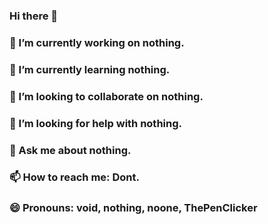 ### Hi there 👋
### 🔭 I’m currently working on nothing.
### 🌱 I’m currently learning nothing.
### 👯 I’m looking to collaborate on nothing.
### 🤔 I’m looking for help with nothing.
### 💬 Ask me about nothing.
### 📫 How to reach me: Dont.
### 😄 Pronouns: void, nothing, noone, ThePenClicker
